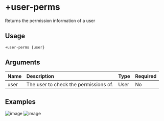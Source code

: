 # +user-perms
Returns the permission information of a user

## Usage
```
+user-perms {user}
```

## Arguments
Name | Description | Type | Required
:-- | :-- | :-- | :--
user | The user to check the permissions of. | User | No

## Examples
![image](https://tawk.link/60e18ecd649e0a0a5cca7167/kb/attachments/N524nmJtNE.jpg)
![image](https://tawk.link/60e18ecd649e0a0a5cca7167/kb/attachments/CXFB17MWhd.jpg)
